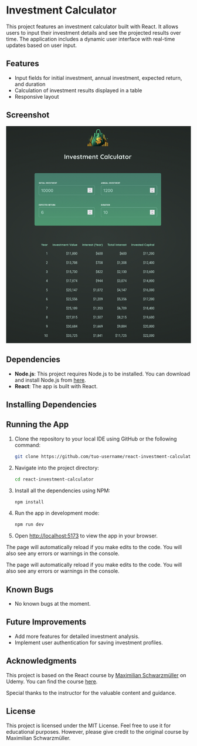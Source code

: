 # Investment Calculator

This project features an investment calculator built with React. It allows users to input their investment details and see the projected results over time. The application includes a dynamic user interface with real-time updates based on user input.

## Features

- Input fields for initial investment, annual investment, expected return, and duration
- Calculation of investment results displayed in a table
- Responsive layout

## Screenshot

![Investment Calculator Screenshot](https://github.com/macettiandrea/React-Investment-Calculator/blob/main/Screenshot/Screenshot.png)

## Dependencies

- **Node.js**: This project requires Node.js to be installed. You can download and install Node.js from [here](https://nodejs.org/).
- **React**: The app is built with React.

## Installing Dependencies

## Running the App

1. Clone the repository to your local IDE using GitHub or the following command:

   ```bash
   git clone https://github.com/tuo-username/react-investment-calculator.git
   ```

2. Navigate into the project directory:

   ```bash
   cd react-investment-calculator
   ```

3. Install all the dependencies using NPM:

   ```bash
   npm install
   ```

4. Run the app in development mode:

   ```bash
   npm run dev
   ```

5. Open [http://localhost:5173](http://localhost:5173) to view the app in your browser.

The page will automatically reload if you make edits to the code. You will also see any errors or warnings in the console.

The page will automatically reload if you make edits to the code. You will also see any errors or warnings in the console.

## Known Bugs

- No known bugs at the moment.

## Future Improvements

- Add more features for detailed investment analysis.
- Implement user authentication for saving investment profiles.

## Acknowledgments

This project is based on the React course by [Maximilian Schwarzmüller](https://www.udemy.com/user/maximilian-schwarzmuller/) on Udemy. You can find the course [here](https://www.udemy.com/course/react-the-complete-guide-incl-redux/).

Special thanks to the instructor for the valuable content and guidance.

## License

This project is licensed under the MIT License. Feel free to use it for educational purposes. However, please give credit to the original course by Maximilian Schwarzmüller.
